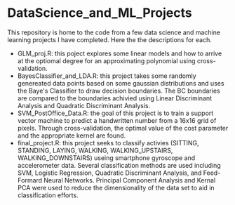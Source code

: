 # DataScience_and_ML_Projects

This repository is home to the code from a few data science and machine learning projects I have completed. Here the the descriptions for each.
- GLM_proj.R: this poject explores some linear models and how to arrive at the optiomal degree for an approximating polynomial using cross-validation.
- BayesClassifier_and_LDA.R: this project takes some randomly genereated data points based on some gaussian distributions and uses the Baye's Classifier to draw decision boundaries. The BC boundaries are compared to the boundaries achivied using Linear Discriminant Analysis and Quadratic Discriminant Analysis.
- SVM_PostOffice_Data.R: the goal of this project is to train a support vector machine to predict a handwritten number from a 16x16 grid of pixels. Through cross-validation, the optimal value of the cost parameter and the appropriate kernel are found.
- final_project.R: this project seeks to classify activies (SITTING, STANDING, LAYING, WALKING, WALKING_UPSTAIRS, WALKING_DOWNSTAIRS) useing smartphone gyroscope and accelerometer data. Several classification methods are used including SVM, Logistic Regression, Quadratic Discriminant Analysis, and Feed-Formard Neural Networks. Principal Component Analysis and Kernal PCA were used to reduce the dimensionality of the data set to aid in classification efforts. 
